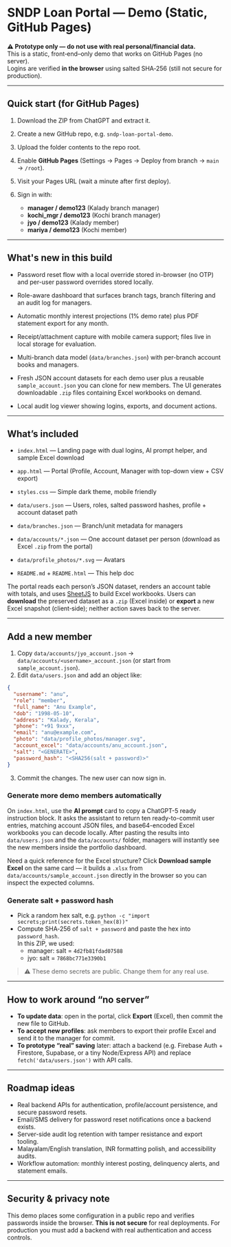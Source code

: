 # SNDP Loan Portal — Demo (Static, GitHub Pages)

**⚠️ Prototype only — do not use with real personal/financial data.**  
This is a static, front‑end–only demo that works on GitHub Pages (no server).  
Logins are verified **in the browser** using salted SHA‑256 (still not secure for production).

---

## Quick start (for GitHub Pages)

1. Download the ZIP from ChatGPT and extract it.
2. Create a new GitHub repo, e.g. `sndp-loan-portal-demo`.
3. Upload the folder contents to the repo root.
4. Enable **GitHub Pages** (Settings → Pages → Deploy from branch → `main` → `/root`).
5. Visit your Pages URL (wait a minute after first deploy).

6. Sign in with:
   - **manager / demo123** (Kalady branch manager)
   - **kochi_mgr / demo123** (Kochi branch manager)
   - **jyo / demo123** (Kalady member)
   - **mariya / demo123** (Kochi member)


---

## What's new in this build



- Password reset flow with a local override stored in-browser (no OTP) and per-user password overrides stored locally.

- Role-aware dashboard that surfaces branch tags, branch filtering and an audit log for managers.
- Automatic monthly interest projections (1% demo rate) plus PDF statement export for any month.
- Receipt/attachment capture with mobile camera support; files live in local storage for evaluation.
- Multi-branch data model (`data/branches.json`) with per-branch account books and managers.
- Fresh JSON account datasets for each demo user plus a reusable `sample_account.json` you can clone for new members. The UI generates downloadable `.zip` files containing Excel workbooks on demand.
- Local audit log viewer showing logins, exports, and document actions.


---

## What’s included

- `index.html` — Landing page with dual logins, AI prompt helper, and sample Excel download
- `app.html` — Portal (Profile, Account, Manager with top-down view + CSV export)
- `styles.css` — Simple dark theme, mobile friendly
- `data/users.json` — Users, roles, salted password hashes, profile + account dataset path
- `data/branches.json` — Branch/unit metadata for managers

- `data/accounts/*.json` — One account dataset per person (download as Excel `.zip` from the portal)

- `data/profile_photos/*.svg` — Avatars
- `README.md` + `README.html` — This help doc

The portal reads each person’s JSON dataset, renders an account table with totals, and uses [SheetJS](https://sheetjs.com/) to build Excel workbooks. Users can **download** the preserved dataset as a `.zip` (Excel inside) or **export** a new Excel snapshot (client‑side); neither action saves back to the server.

---

## Add a new member

1. Copy `data/accounts/jyo_account.json` → `data/accounts/<username>_account.json` (or start from `sample_account.json`).
2. Edit `data/users.json` and add an object like:

```json
{
  "username": "anu",
  "role": "member",
  "full_name": "Anu Example",
  "dob": "1998-05-10",
  "address": "Kalady, Kerala",
  "phone": "+91 9xxx",
  "email": "anu@example.com",
  "photo": "data/profile_photos/manager.svg",
  "account_excel": "data/accounts/anu_account.json",
  "salt": "<GENERATE>",
  "password_hash": "<SHA256(salt + password)>"
}
```

3. Commit the changes. The new user can now sign in.

### Generate more demo members automatically

On `index.html`, use the **AI prompt** card to copy a ChatGPT-5 ready instruction block. It asks the assistant to return ten ready-to-commit user entries, matching account JSON files, and base64-encoded Excel workbooks you can decode locally. After pasting the results into `data/users.json` and the `data/accounts/` folder, managers will instantly see the new members inside the portfolio dashboard.

Need a quick reference for the Excel structure? Click **Download sample Excel** on the same card — it builds a `.xlsx` from `data/accounts/sample_account.json` directly in the browser so you can inspect the expected columns.

### Generate salt + password hash

- Pick a random hex salt, e.g. `python -c "import secrets;print(secrets.token_hex(8))"`  
- Compute SHA‑256 of `salt + password` and paste the hex into `password_hash`.  
  In this ZIP, we used:
  - manager: salt = `4d2fb81fdad07588`
  - jyo: salt = `7868bc771e3390b1`

> ⚠️ These demo secrets are public. Change them for any real use.

---

## How to work around “no server”

- **To update data**: open in the portal, click **Export** (Excel), then commit the new file to GitHub.
- **To accept new profiles**: ask members to export their profile Excel and send it to the manager for commit.
- **To prototype “real” saving** later: attach a backend (e.g. Firebase Auth + Firestore, Supabase, or a tiny Node/Express API) and replace `fetch('data/users.json')` with API calls.

---

## Roadmap ideas

- Real backend APIs for authentication, profile/account persistence, and secure password resets.
- Email/SMS delivery for password reset notifications once a backend exists.
- Server-side audit log retention with tamper resistance and export tooling.
- Malayalam/English translation, INR formatting polish, and accessibility audits.
- Workflow automation: monthly interest posting, delinquency alerts, and statement emails.

---

## Security & privacy note

This demo places some configuration in a public repo and verifies passwords inside the browser. **This is not secure** for real deployments. For production you must add a backend with real authentication and access controls.
